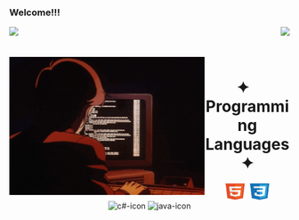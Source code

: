 ### Welcome!!!

<div >
  <img height="100em" src="https://github-readme-stats.vercel.app/api?username=beaalvess&show_icons=true&theme=default&include_all_commits=true&count_private=true"/>
  <img align="right" height="100em" src="https://github-readme-stats.vercel.app/api/top-langs/?username=beaalvess&layout=compact&langs_count=16&theme=default"/>
</div>
<br>

<div align = center>
    <div style = display: inline-block><br> 
    <img align="left" height="250" alt="Coding gif" src="gif/coding.gif">
</div>
  <h1 align="center">✦ Programming Languages ✦</h1>
  <img align="center" height="30" width="40" alt="html-icon" src="https://raw.githubusercontent.com/devicons/devicon/master/icons/html5/html5-original.svg">
  <img align="center" height="30" width="40" alt="css-icon" src="https://raw.githubusercontent.com/devicons/devicon/master/icons/css3/css3-original.svg">
  <img align="center" height="30" width="40" alt="c#-icon" src="https://cdn.jsdelivr.net/gh/devicons/devicon@latest/icons/csharp/csharp-original.svg">
  <img align="center" height="30" width="40" alt="java-icon" src="https://cdn.jsdelivr.net/gh/devicons/devicon@latest/icons/java/java-original.svg">
</div>

<!--
**beaalvess/beaalvess** is a ✨ _special_ ✨ repository because its `README.md` (this file) appears on your GitHub profile.

Here are some ideas to get you started:

- 🔭 I’m currently working on ...
- 🌱 I’m currently learning ...
- 👯 I’m looking to collaborate on ...
- 🤔 I’m looking for help with ...
- 💬 Ask me about ...
- 📫 How to reach me: ...
- 😄 Pronouns: ...
- ⚡ Fun fact: ...
-->
